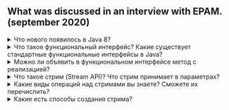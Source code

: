 ## What was discussed in an interview with EPAM. (september 2020)


<details><summary> Что нового появилось в Java 8?</summary>
 
Из всех нововведений, появившихся в Java 8, нужно отметить самые важные:
стримы, лябмды и дефолтные/функциональные методы в интерфейсах. <br>
Будет большим плюсом, если к этому прибавить такие фичи, как :
* Ссылки на методы и конструкторы -> Integer::valueOf, System.out::print
* Встроенные функциональные интерфейсы -> Предикаты (Predicate), Функции (Function), Поставщики (Supplier), Потребители (Consumer)
* Опциональные значения (Optional)

P.S. Если вы знаете, что есть некоторые фичи, но не можете их объяснить, лучше не упоминайте их в ответе.
</details>


<details><summary> Что такое функциональный интерфейс? Какие существует стандартные функциональные интерфейсы в Java?</summary>

Функциональный интерфейс в Java – это интерфейс, который содержит только 1 абстрактный метод. 
Основное назначение – использование в лямбда выражениях и method reference.<br>

Стандартные функциональный интерфесы, появивщиеся в Java 8:

* Predicate<T> - проверяет соблюдение некоторого условия. **boolean test(T t);**
* Consumer<T> - выполняет некоторое действие над объектом типа T, при этом ничего не возвращая. **void accept(T t);**
* Function<T,R> - представляет функцию перехода от объекта типа T к объекту типа R. **R apply(T t);**
* Supplier<T> - не принимает никаких аргументов, но должен возвращать объект типа T. **T get();**
* UnaryOperator<T> - принимает в качестве параметра объект типа T, 
выполняет над ними операции и возвращает результат операций в виде объекта типа T. **T apply(T t);**
* BinaryOperator<T> - принимает в качестве параметра два объекта типа T, 
выполняет над ними бинарную операцию и возвращает ее результат также в виде объекта типа T. **T apply(T t1, T t2);**

</details>


<details><summary> Можно ли объявить в функциональном интерфейсе метод с реализацией?</summary>

Да, можно.

</details>


<details><summary> Что такое стрим (Stream API)? Что стрим принимает в параметрах?</summary>
    В разработке...
</details>


<details><summary> Какие виды операций над стримами вы знаете? Сможете их перечислить?</summary>
    В разработке...
</details>


<details><summary> Какие есть способы создания стрима?</summary>
    В разработке...
</details>



